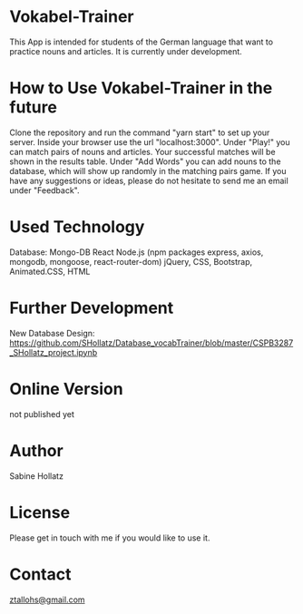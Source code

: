 # Vokabel-Trainer
This App is intended for students of the German language that want to practice nouns and articles. It is currently under development.

# How to Use Vokabel-Trainer in the future
Clone the repository and run the command "yarn start" to set up your server. Inside your browser use the url "localhost:3000". 
Under "Play!" you can match pairs of nouns and articles. Your successful matches will be shown in the results table.
Under "Add Words" you can add nouns to the database, which will show up randomly in the matching pairs game.
If you have any suggestions or ideas, please do not hesitate to send me an email under "Feedback".

# Used Technology
Database: Mongo-DB 
React
Node.js (npm packages express, axios, mongodb, mongoose, react-router-dom)
jQuery, CSS, Bootstrap, Animated.CSS, HTML

# Further Development
New Database Design: https://github.com/SHollatz/Database_vocabTrainer/blob/master/CSPB3287_SHollatz_project.ipynb

# Online Version
not published yet

# Author
Sabine Hollatz

# License
Please get in touch with me if you would like to use it.

# Contact
ztallohs@gmail.com
